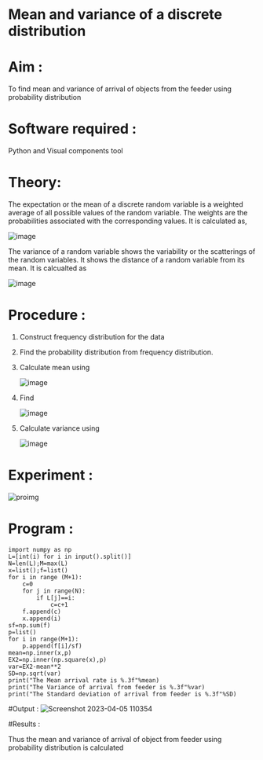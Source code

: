 #  Mean and variance of a discrete  distribution


# Aim : 

To find mean and variance of arrival of objects from the feeder using probability distribution


# Software required :  

Python and Visual components tool

# Theory:

The expectation or the mean of a discrete random variable is a weighted average of all possible
values of the random variable. The weights are the probabilities associated with the corresponding values. 
It is calculated as,

![image](https://user-images.githubusercontent.com/103921593/192938463-e34177f4-f188-48a0-bda2-8f6d1d660ed2.png)

The variance of a random variable shows the variability or the scatterings of the random variables.
It shows the distance of a random variable from its mean. It is calcualted as

![image](https://user-images.githubusercontent.com/103921593/192938695-99fedc01-34d5-4d36-84df-5880e766ed0c.png)


# Procedure :

1. Construct frequency distribution for the data

2. Find the  probability distribution from frequency distribution.

3. Calculate mean using 
   
   ![image](https://user-images.githubusercontent.com/103921593/192940431-03b81777-c54d-4286-b4f4-82dfe7666b4c.png)

4. Find  
   
      ![image](https://user-images.githubusercontent.com/103921593/192940255-2d9dd746-6875-4a6d-877b-6da6cdb96ab1.png)

5.  Calculate variance using 
  
      ![image](https://user-images.githubusercontent.com/103921593/192942852-913550a9-fabe-4a55-b956-0487b18bbd97.png)


# Experiment :
![proimg](https://user-images.githubusercontent.com/121165938/229995850-1bafd0ac-6e87-4200-87b5-46efb8395c8b.jpg)



# Program :
```
import numpy as np
L=[int(i) for i in input().split()]
N=len(L);M=max(L)
x=list();f=list()
for i in range (M+1):
    c=0
    for j in range(N):
        if L[j]==i:
            c=c+1
    f.append(c)
    x.append(i)
sf=np.sum(f)
p=list()
for i in range(M+1):
    p.append(f[i]/sf)
mean=np.inner(x,p)
EX2=np.inner(np.square(x),p)
var=EX2-mean**2
SD=np.sqrt(var)
print("The Mean arrival rate is %.3f"%mean)
print("The Variance of arrival from feeder is %.3f"%var)
print("The Standard deviation of arrival from feeder is %.3f"%SD)
```



#Output : 
![Screenshot 2023-04-05 110354](https://user-images.githubusercontent.com/121165938/229989930-9f1d9da5-34d3-4759-872f-1786529d42cd.png)

 #Results :
 
Thus the mean and variance of arrival of object from feeder using probability distribution is calculated
